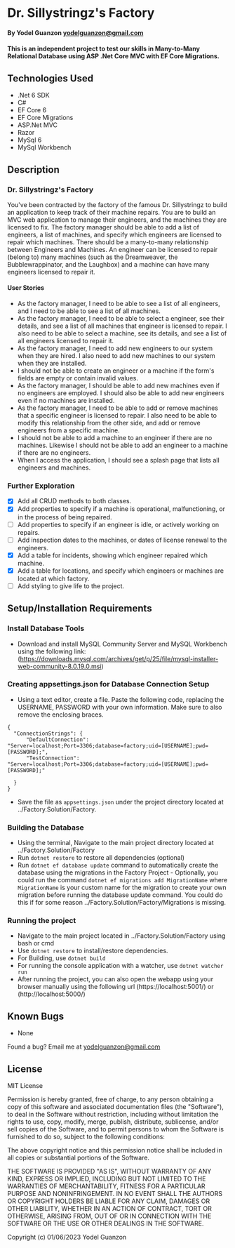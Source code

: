 #  Dr. Sillystringz's Factory

#### By Yodel Guanzon <yodelguanzon@gmail.com>

#### This is an independent project to test our skills in Many-to-Many Relational Database using ASP .Net Core MVC with EF Core Migrations.

## Technologies Used

* .Net 6 SDK
* C#
* EF Core 6
* EF Core Migrations
* ASP.Net MVC
* Razor
* MySql 6
* MySql Workbench

## Description

### Dr. Sillystringz's Factory

You've been contracted by the factory of the famous Dr. Sillystringz to build an application to keep track of their machine repairs. You are to build an MVC web application to manage their engineers, and the machines they are licensed to fix. The factory manager should be able to add a list of engineers, a list of machines, and specify which engineers are licensed to repair which machines. There should be a many-to-many relationship between Engineers and Machines. An engineer can be licensed to repair (belong to) many machines (such as the Dreamweaver, the Bubblewrappinator, and the Laughbox) and a machine can have many engineers licensed to repair it.

#### User Stories
* As the factory manager, I need to be able to see a list of all engineers, and I need to be able to see a list of all machines.
* As the factory manager, I need to be able to select a engineer, see their details, and see a list of all machines that engineer is licensed to repair. I also need to be able to select a machine, see its details, and see a list of all engineers licensed to repair it.
* As the factory manager, I need to add new engineers to our system when they are hired. I also need to add new machines to our system when they are installed.
* I should not be able to create an engineer or a machine if the form's fields are empty or contain invalid values.
* As the factory manager, I should be able to add new machines even if no engineers are employed. I should also be able to add new engineers even if no machines are installed.
* As the factory manager, I need to be able to add or remove machines that a specific engineer is licensed to repair. I also need to be able to modify this relationship from the other side, and add or remove engineers from a specific machine.
* I should not be able to add a machine to an engineer if there are no machines. Likewise I should not be able to add an engineer to a machine if there are no engineers.
* When I access the application, I should see a splash page that lists all engineers and machines.

### Further Exploration

- [x] Add all CRUD methods to both classes.
- [x] Add properties to specify if a machine is operational, malfunctioning, or in the process of being repaired.
- [ ] Add properties to specify if an engineer is idle, or actively working on repairs.
- [ ] Add inspection dates to the machines, or dates of license renewal to the engineers.
- [x] Add a table for incidents, showing which engineer repaired which machine.
- [x] Add a table for locations, and specify which engineers or machines are located at which factory.
- [ ] Add styling to give life to the project.

## Setup/Installation Requirements


### Install Database Tools
* Download and install MySQL Community Server and MySQL Workbench using the following link: (https://downloads.mysql.com/archives/get/p/25/file/mysql-installer-web-community-8.0.19.0.msi)

### Creating appsettings.json for Database Connection Setup
* Using a text editor, create a file. Paste the following code, replacing the USERNAME, PASSWORD with your own information. Make sure to also remove the enclosing braces.

```
{
  "ConnectionStrings": {
      "DefaultConnection": "Server=localhost;Port=3306;database=factory;uid=[USERNAME];pwd=[PASSWORD];",
      "TestConnection": "Server=localhost;Port=3306;database=factory;uid=[USERNAME];pwd=[PASSWORD];"
      
  }
}
```

* Save the file as ```appsettings.json``` under the project directory located at ../Factory.Solution/Factory.

### Building the Database

* Using the terminal, Navigate to the main project directory located at ../Factory.Solution/Factory
* Run ```dotnet restore``` to restore all dependencies (optional)
* Run ```dotnet ef database update``` command to automatically create the database using the migrations in the Factory Project
       - Optionally, you could run the command `dotnet ef migrations add MigrationName` where `MigrationName` is your custom name for the migration to create your own migration before running the database update command. You could do this if for some reason ../Factory.Solution/Factory/Migrations is missing.

### Running the project

* Navigate to the main project located in ../Factory.Solution/Factory using bash or cmd
* Use ``` dotnet restore ``` to install/restore dependencies.
* For Building, use ```dotnet build```
* For running the console application with a watcher, use ```dotnet watcher run```
* After running the project, you can also open the webapp using your browser manually using the following url (https://localhost:5001/) or (http://localhost:5000/)

## Known Bugs

* None

Found a bug? Email me at <yodelguanzon@gmail.com>

## License

MIT License

Permission is hereby granted, free of charge, to any person obtaining a copy
of this software and associated documentation files (the "Software"), to deal
in the Software without restriction, including without limitation the rights
to use, copy, modify, merge, publish, distribute, sublicense, and/or sell
copies of the Software, and to permit persons to whom the Software is
furnished to do so, subject to the following conditions:

The above copyright notice and this permission notice shall be included in all
copies or substantial portions of the Software.

THE SOFTWARE IS PROVIDED "AS IS", WITHOUT WARRANTY OF ANY KIND, EXPRESS OR
IMPLIED, INCLUDING BUT NOT LIMITED TO THE WARRANTIES OF MERCHANTABILITY,
FITNESS FOR A PARTICULAR PURPOSE AND NONINFRINGEMENT. IN NO EVENT SHALL THE
AUTHORS OR COPYRIGHT HOLDERS BE LIABLE FOR ANY CLAIM, DAMAGES OR OTHER
LIABILITY, WHETHER IN AN ACTION OF CONTRACT, TORT OR OTHERWISE, ARISING FROM,
OUT OF OR IN CONNECTION WITH THE SOFTWARE OR THE USE OR OTHER DEALINGS IN THE
SOFTWARE.

Copyright (c) 01/06/2023 Yodel Guanzon

